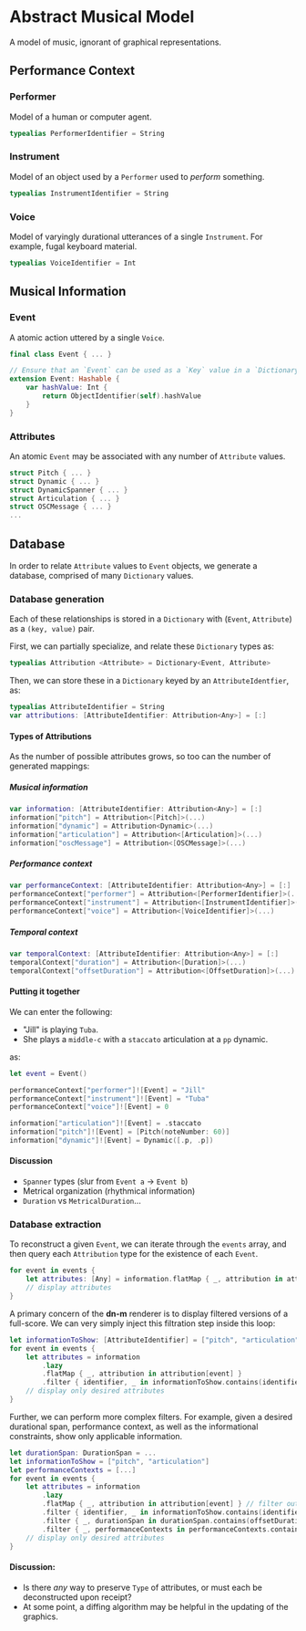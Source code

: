 # Abstract Musical Model

A model of music, ignorant of graphical representations.

## Performance Context

### Performer

Model of a human or computer agent.

```Swift
typealias PerformerIdentifier = String
```

### Instrument

Model of an object used by a `Performer` used to _perform_ something.

```Swift
typealias InstrumentIdentifier = String
```

### Voice

Model of varyingly durational utterances of a single `Instrument`. For example, fugal keyboard material.

```Swift
typealias VoiceIdentifier = Int
```

## Musical Information

### Event

A atomic action uttered by a single `Voice`.

```Swift
final class Event { ... }

// Ensure that an `Event` can be used as a `Key` value in a `Dictionary`.
extension Event: Hashable {
    var hashValue: Int {
        return ObjectIdentifier(self).hashValue
    }
}
```

### Attributes

An atomic `Event` may be associated with any number of `Attribute` values. 

```Swift
struct Pitch { ... }
struct Dynamic { ... }
struct DynamicSpanner { ... }
struct Articulation { ... }
struct OSCMessage { ... }
...
```

## Database

In order to relate `Attribute` values to `Event` objects, we generate a database, comprised of many `Dictionary` values.

### Database generation

Each of these relationships is stored in a `Dictionary` with (`Event`, `Attribute`) as a `(key, value)` pair. 

First, we can partially specialize, and relate these `Dictionary` types as:

```Swift
typealias Attribution <Attribute> = Dictionary<Event, Attribute>
```

Then, we can store these in a `Dictionary` keyed by an `AttributeIdentfier`, as:

```Swift
typealias AttributeIdentifier = String
var attributions: [AttributeIdentifier: Attribution<Any>] = [:]
```

#### Types of Attributions

As the number of possible attributes grows, so too can the number of generated mappings:

##### Musical information

```Swift
var information: [AttributeIdentifier: Attribution<Any>] = [:]
information["pitch"] = Attribution<[Pitch]>(...)
information["dynamic"] = Attribution<Dynamic>(...)
information["articulation"] = Attribution<[Articulation]>(...)
information["oscMessage"] = Attribution<[OSCMessage]>(...)
```

##### Performance context

```Swift
var performanceContext: [AttributeIdentifier: Attribution<Any>] = [:]
performanceContext["performer"] = Attribution<[PerformerIdentifier]>(...)
performanceContext["instrument"] = Attribution<[InstrumentIdentifier]>(...)
performanceContext["voice"] = Attribution<[VoiceIdentifier]>(...)
```

##### Temporal context

```Swift
var temporalContext: [AttributeIdentifier: Attribution<Any>] = [:]
temporalContext["duration"] = Attribution<[Duration]>(...)
temporalContext["offsetDuration"] = Attribution<[OffsetDuration]>(...)
```

#### Putting it together

We can enter the following: 

- "Jill" is playing `Tuba`. 
- She plays a `middle-c` with a `staccato` articulation at a `pp` dynamic.

as:

```Swift
let event = Event()

performanceContext["performer"]![Event] = "Jill"
performanceContext["instrument"]![Event] = "Tuba"
performanceContext["voice"]![Event] = 0

information["articulation"]![Event] = .staccato
information["pitch"]![Event] = [Pitch(noteNumber: 60)]
information["dynamic"]![Event] = Dynamic([.p, .p])
```

#### Discussion

- `Spanner` types (slur from `Event a` -> `Event b`)
- Metrical organization (rhythmical information)
- `Duration` vs `MetricalDuration`…

### Database extraction

To reconstruct a given `Event`, we can iterate through the `events` array, and then query each `Attribution` type for the existence of each `Event`.

```Swift
for event in events {
    let attributes: [Any] = information.flatMap { _, attribution in attribution[event] }
    // display attributes
}
```

A primary concern of the **dn-m** renderer is to display filtered versions of a full-score. We can very simply inject this filtration step inside this loop:

```Swift
let informationToShow: [AttributeIdentifier] = ["pitch", "articulation"]
for event in events {
    let attributes = information
        .lazy
        .flatMap { _, attribution in attribution[event] }
        .filter { identifier, _ in informationToShow.contains(identifier) }
    // display only desired attributes
}
```

Further, we can perform more complex filters. For example, given a desired durational span, performance context, as well as the informational constraints, show only applicable information.

```Swift
let durationSpan: DurationSpan = ...
let informationToShow = ["pitch", "articulation"]
let performanceContexts = [...]
for event in events {
    let attributes = information
        .lazy
        .flatMap { _, attribution in attribution[event] } // filter out non-existent attributions
        .filter { identifier, _ in informationToShow.contains(identifier) }
        .filter { _, durationSpan in durationSpan.contains(offsetDurations[event])
        .filter { _, performanceContexts in performanceContexts.contains(PerformanceContext(event)) }
    // display only desired attributes
}
```

#### Discussion:

- Is there _any_ way to preserve `Type` of attributes, or must each be deconstructed upon receipt?
- At some point, a diffing algorithm may be helpful in the updating of the graphics.
